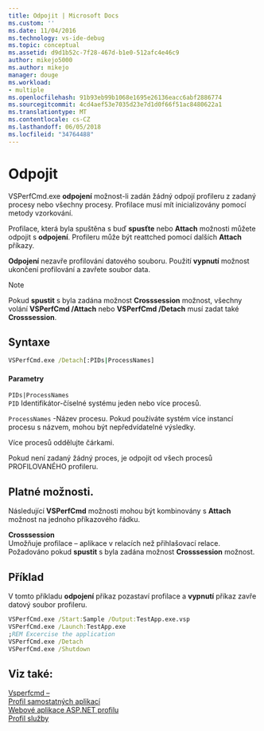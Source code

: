 ```yaml
---
title: Odpojit | Microsoft Docs
ms.custom: ''
ms.date: 11/04/2016
ms.technology: vs-ide-debug
ms.topic: conceptual
ms.assetid: d9d1b52c-7f28-467d-b1e0-512afc4e46c9
author: mikejo5000
ms.author: mikejo
manager: douge
ms.workload:
- multiple
ms.openlocfilehash: 91b93eb99b1068e1695e26136eacc6abf2886774
ms.sourcegitcommit: 4cd4aef53e7035d23e7d1d0f66f51ac8480622a1
ms.translationtype: MT
ms.contentlocale: cs-CZ
ms.lasthandoff: 06/05/2018
ms.locfileid: "34764488"
---
```

# <a name="detach"></a>Odpojit
VSPerfCmd.exe **odpojení** možnost-li zadán žádný odpojí profileru z zadaný procesy nebo všechny procesy. Profilace musí mít inicializovány pomocí metody vzorkování.  
  
 Profilace, která byla spuštěna s buď **spusťte** nebo **Attach** možnosti můžete odpojit s **odpojení**. Profileru může být reattched pomocí dalších **Attach** příkazy.  
  
 **Odpojení** nezavře profilování datového souboru. Použití **vypnutí** možnost ukončení profilování a zavřete soubor data.  
  
> [!NOTE]
>  Pokud **spustit** s byla zadána možnost **Crosssession** možnost, všechny volání **VSPerfCmd /Attach** nebo **VSPerfCmd /Detach** musí zadat také **Crosssession**.  
  
## <a name="syntax"></a>Syntaxe  
  
```cmd  
VSPerfCmd.exe /Detach[:PIDs|ProcessNames]  
```  
  
#### <a name="parameters"></a>Parametry  
 `PIDs|ProcessNames`  
 `PID` Identifikátor-číselné systému jeden nebo více procesů.  
  
 `ProcessNames` -Název procesu. Pokud používáte systém více instancí procesu s názvem, mohou být nepředvídatelné výsledky.  
  
 Více procesů oddělujte čárkami.  
  
 Pokud není zadaný žádný proces, je odpojit od všech procesů PROFILOVANÉHO profileru.  
  
## <a name="valid-options"></a>Platné možnosti.  
 Následující **VSPerfCmd** možnosti mohou být kombinovány s **Attach** možnost na jednoho příkazového řádku.  
  
 **Crosssession**  
 Umožňuje profilace – aplikace v relacích než přihlašovací relace. Požadováno pokud **spustit** s byla zadána možnost **Crosssession** možnost.  
  
## <a name="example"></a>Příklad  
 V tomto příkladu **odpojení** příkaz pozastaví profilace a **vypnutí** příkaz zavře datový soubor profileru.  
  
```cmd  
VSPerfCmd.exe /Start:Sample /Output:TestApp.exe.vsp  
VSPerfCmd.exe /Launch:TestApp.exe  
;REM Excercise the application  
VSPerfCmd.exe /Detach  
VSPerfCmd.exe /Shutdown  
```  
  
## <a name="see-also"></a>Viz také:  
 [Vsperfcmd –](../profiling/vsperfcmd.md)   
 [Profil samostatných aplikací](../profiling/command-line-profiling-of-stand-alone-applications.md)   
 [Webové aplikace ASP.NET profilu](../profiling/command-line-profiling-of-aspnet-web-applications.md)   
 [Profil služby](../profiling/command-line-profiling-of-services.md)